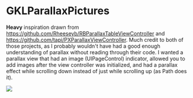 GKLParallaxPictures
===================

**Heavy** inspiration drawn from <https://github.com/Rheeseyb/RBParallaxTableViewController> and <https://github.com/tapi/PXParallaxViewController>.  Much credit to both of those projects, as I probably wouldn't have had a good enough understanding of parallax without reading through their code.  I wanted a parallax view that had an image (UIPageControl) indicator, allowed you to add images after the view controller was initialized, and had a parallax effect while scrolling down instead of just while scrolling up (as Path does it).

![](https://raw.github.com/pyro2927/GKLParallaxPictures/master/parallax.gif)